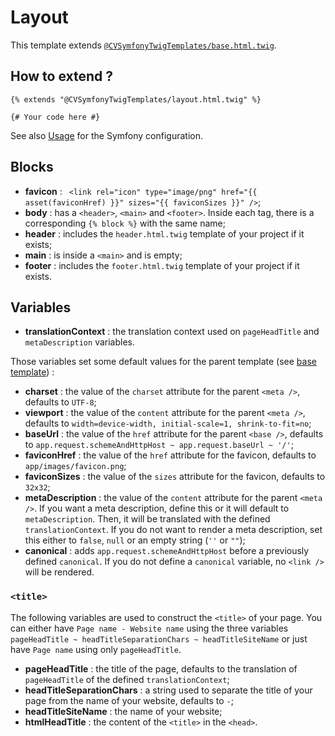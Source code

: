 # Layout

This template extends [`@CVSymfonyTwigTemplates/base.html.twig`](./base.md).


## How to extend ?

```twig
{% extends "@CVSymfonyTwigTemplates/layout.html.twig" %}

{# Your code here #}
```

See also [Usage](../../README.md#Usage) for the Symfony configuration.


## Blocks

- **favicon** : ` <link rel="icon" type="image/png" href="{{ asset(faviconHref) }}" sizes="{{ faviconSizes }}" />`;
- **body** : has a `<header>`, `<main>` and `<footer>`.
Inside each tag, there is a corresponding `{% block %}` with the same name;
- **header** : includes the `header.html.twig` template of your project if it exists;
- **main** : is inside a `<main>` and is empty;
- **footer** : includes the `footer.html.twig` template of your project if it exists.


## Variables

- **translationContext** : the translation context used on `pageHeadTitle` and `metaDescription` variables.

Those variables set some default values for the parent template (see [base template](./base.md)) :
- **charset** : the value of the `charset` attribute for the parent `<meta />`,
defaults to `UTF-8`;
- **viewport** : the value of the `content` attribute for the parent `<meta />`,
defaults to `width=device-width, initial-scale=1, shrink-to-fit=no`;
- **baseUrl** : the value of the `href` attribute for the parent `<base />`,
defaults to `app.request.schemeAndHttpHost ~ app.request.baseUrl ~ '/'`;
- **faviconHref** : the value of the `href` attribute for the favicon, defaults to `app/images/favicon.png`;
- **faviconSizes** : the value of the `sizes` attribute for the favicon, defaults to `32x32`;
- **metaDescription** : the value of the `content` attribute for the parent `<meta />`.
If you want a meta description, define this or it will default to `metaDescription`.
Then, it will be translated with the defined `translationContext`.
If you do not want to render a meta description, set this either to `false`, `null` or an empty string (`''` or `""`);
- **canonical** : adds `app.request.schemeAndHttpHost` before a previously defined `canonical`.
If you do not define a `canonical` variable, no `<link />` will be rendered.

### `<title>`

The following variables are used to construct the `<title>` of your page.
You can either have `Page name - Website name` using the three variables
`pageHeadTitle ~ headTitleSeparationChars ~ headTitleSiteName`
or just have `Page name` using only `pageHeadTitle`.

- **pageHeadTitle** : the title of the page,
defaults to the translation of `pageHeadTitle` of the defined `translationContext`;
- **headTitleSeparationChars** : a string used to separate the title of your page from the name of your website,
defaults to ` - `;
- **headTitleSiteName** : the name of your website;
- **htmlHeadTitle** : the content of the `<title>` in the `<head>`.
